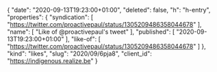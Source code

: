 {
  "date": "2020-09-13T19:23:00+01:00",
  "deleted": false,
  "h": "h-entry",
  "properties": {
    "syndication": [
      "https://twitter.com/proactivepaul/status/1305209486358044678"
    ],
    "name": [
      "Like of @proactivepaul's tweet"
    ],
    "published": [
      "2020-09-13T19:23:00+01:00"
    ],
    "like-of": [
      "https://twitter.com/proactivepaul/status/1305209486358044678"
    ]
  },
  "kind": "likes",
  "slug": "2020/09/6pja8",
  "client_id": "https://indigenous.realize.be"
}
